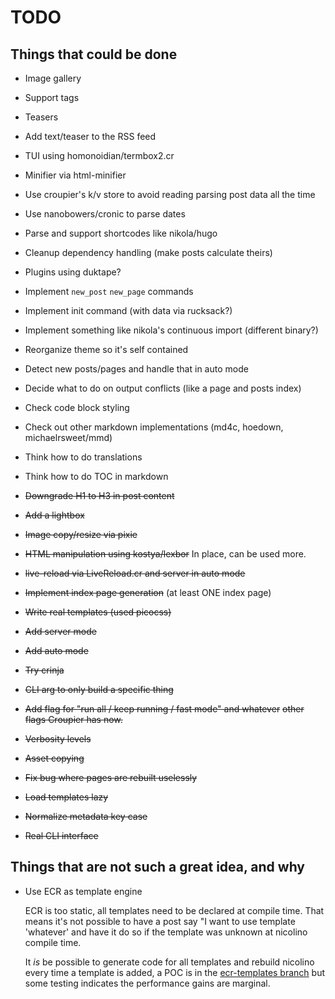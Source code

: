 # TODO

## Things that could be done

* Image gallery
* Support tags
* Teasers
* Add text/teaser to the RSS feed
* TUI using homonoidian/termbox2.cr
* Minifier via html-minifier
* Use croupier's k/v store to avoid reading parsing post data
  all the time
* Use nanobowers/cronic to parse dates
* Parse and support shortcodes like nikola/hugo
* Cleanup dependency handling (make posts calculate theirs)
* Plugins using duktape?
* Implement `new_post` `new_page` commands
* Implement init command (with data via rucksack?)
* Implement something like nikola's continuous import (different binary?)
* Reorganize theme so it's self contained
* Detect new posts/pages and handle that in auto mode
* Decide what to do on output conflicts (like a page and posts index)
* Check code block styling
* Check out other markdown implementations (md4c, hoedown, michaelrsweet/mmd)
* Think how to do translations
* Think how to do TOC in markdown

* ~~Downgrade H1 to H3 in post content~~
* ~~Add a lightbox~~
* ~~Image copy/resize via pixie~~
* ~~HTML manipulation using kostya/lexbor~~ In place, can be used more.
* ~~live-reload via LiveReload.cr and server in auto mode~~
* ~~Implement index page generation~~ (at least ONE index page)
* ~~Write real templates (used picocss)~~
* ~~Add server mode~~
* ~~Add auto mode~~
* ~~Try crinja~~
* ~~CLI arg to only build a specific thing~~
* ~~Add flag for "run all / keep running / fast mode" and whatever~~
  ~~other flags Croupier has now.~~
* ~~Verbosity levels~~
* ~~Asset copying~~
* ~~Fix bug where pages are rebuilt uselessly~~
* ~~Load templates lazy~~
* ~~Normalize metadata key case~~
* ~~Real CLI interface~~

## Things that are not such a great idea, and why

* Use ECR as template engine

  ECR is too static, all templates need to be declared
  at compile time. That means it's not possible to have
  a post say "I want to use template 'whatever' and
  have it do so if the template was unknown at nicolino
  compile time.

  It *is* be possible to generate code for all templates
  and rebuild nicolino every time a template is added,
  a POC is in the [ecr-templates branch](https://github.com/ralsina/nicolino/tree/ecr-templates)
  but some testing indicates the performance gains are
  marginal.
